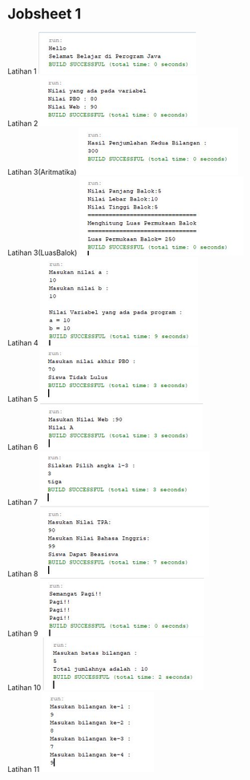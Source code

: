# Jobsheet 1
Latihan 1
![alt text](https://github.com/Mohammadfani123/Fani/blob/master/Jobsheet1/Latihan1.JPG)
<br>
Latihan 2
![alt text](https://github.com/Mohammadfani123/Fani/blob/master/Jobsheet1/Latihan2.JPG)
<br>
Latihan 3(Aritmatika)
![alt text](https://github.com/Mohammadfani123/Fani/blob/master/Jobsheet1/Latihan3(Aritmatika).JPG)
<br>
Latihan 3(LuasBalok)
![alt text](https://github.com/Mohammadfani123/Fani/blob/master/Jobsheet1/Latihan3(LuasBalok).JPG)
<br>
Latihan 4
![alt text](https://github.com/Mohammadfani123/Fani/blob/master/Jobsheet1/Latihan4.JPG)
<br>
Latihan 5
![alt text](https://github.com/Mohammadfani123/Fani/blob/master/Jobsheet1/Latihan5.JPG)
<br>
Latihan 6
![alt text](https://github.com/Mohammadfani123/Fani/blob/master/Jobsheet1/Latihan6.JPG)
<br>
Latihan 7
![alt ext](https://github.com/Mohammadfani123/Fani/blob/master/Jobsheet1/Latihan7.JPG)
<br>
Latihan 8
![alt text](https://github.com/Mohammadfani123/Fani/blob/master/Jobsheet1/Latihan8.JPG)
<br>
Latihan 9
![alt text](https://github.com/Mohammadfani123/Fani/blob/master/Jobsheet1/Latihan9.JPG)
<br>
Latihan 10
![alt text](https://github.com/Mohammadfani123/Fani/blob/master/Jobsheet1/Latihan10.JPG)
<br>
Latihan 11
![alt text](https://github.com/Mohammadfani123/Fani/blob/master/Jobsheet1/Latihan11.JPG)
